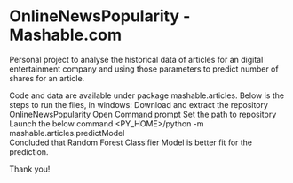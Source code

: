 # OnlineNewsPopularity - Mashable.com
Personal project to analyse the historical data of articles for an digital entertainment company and using those parameters to predict number of shares for an article.

Code and data are available under package mashable.articles. 
Below is the steps to run the files, in windows:
  Download and extract the repository OnlineNewsPopularity
  Open Command prompt
  Set the path to repository
  Launch the below command
      <PY_HOME>/python -m mashable.articles.predictModel  
Concluded that Random Forest Classifier Model is better fit for the prediction.

Thank you!
